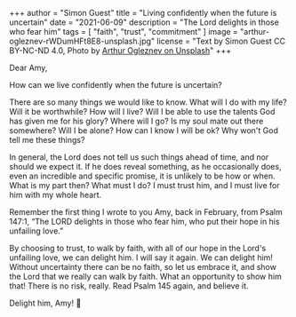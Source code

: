 +++
author = "Simon Guest"
title = "Living confidently when the future is uncertain"
date = "2021-06-09"
description = "The Lord delights in those who fear him"
tags = [ "faith", "trust", "commitment" ]
image = "arthur-ogleznev-rWDumHFt8E8-unsplash.jpg"
license = "Text by Simon Guest CC BY-NC-ND 4.0, Photo by [Arthur Ogleznev on Unsplash](https://unsplash.com/photos/rWDumHFt8E8)"
+++

Dear Amy,

How can we live confidently when the future is uncertain?

There are so many things we would like to know. What will I do with my life? Will it be worthwhile? How will I live? Will I be able to use the talents God has given me for his glory? Where will I go? Is my soul mate out there somewhere? Will I be alone? How can I know I will be ok? Why won't God tell me these things?

In general, the Lord does not tell us such things ahead of time, and nor should we expect it. If he does reveal something, as he occasionally does, even an incredible and specific promise, it is unlikely to be how or when. What is my part then? What must I do? I must trust him, and I must live for him with my whole heart.

Remember the first thing I wrote to you Amy, back in February, from Psalm 147:1, “The LORD delights in those who fear him, who put their hope in his unfailing love.”

By choosing to trust, to walk by faith, with all of our hope in the Lord's unfailing love, we can delight him. I will say it again. We can delight him! Without uncertainty there can be no faith, so let us embrace it, and show the Lord that we really can walk by faith. What an opportunity to show him that! There is no risk, really. Read Psalm 145 again, and believe it.

Delight him, Amy! 🙏
